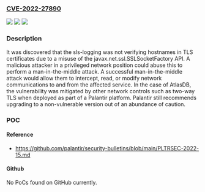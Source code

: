 ### [CVE-2022-27890](https://cve.mitre.org/cgi-bin/cvename.cgi?name=CVE-2022-27890)
![](https://img.shields.io/static/v1?label=Product&message=AtlasDB&color=blue)
![](https://img.shields.io/static/v1?label=Version&message=unspecified%20&color=brightgreen)
![](https://img.shields.io/static/v1?label=Vulnerability&message=CWE-297%20Improper%20Validation%20of%20Certificate%20with%20Host%20Mismatch&color=brightgreen)

### Description

It was discovered that the sls-logging was not verifying hostnames in TLS certificates due to a misuse of the javax.net.ssl.SSLSocketFactory API. A malicious attacker in a privileged network position could abuse this to perform a man-in-the-middle attack. A successful man-in-the-middle attack would allow them to intercept, read, or modify network communications to and from the affected service. In the case of AtlasDB, the vulnerability was mitigated by other network controls such as two-way TLS when deployed as part of a Palantir platform. Palantir still recommends upgrading to a non-vulnerable version out of an abundance of caution.

### POC

#### Reference
- https://github.com/palantir/security-bulletins/blob/main/PLTRSEC-2022-15.md

#### Github
No PoCs found on GitHub currently.

